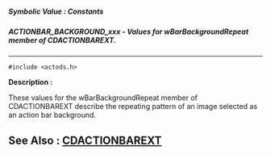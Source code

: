 ##### Symbolic Value : Constants
##### ACTIONBAR_BACKGROUND_xxx - Values for wBarBackgroundRepeat member of CDACTIONBAREXT.
---
```
#include <actods.h>
```
**Description :**

These values for the wBarBackgroundRepeat member of CDACTIONBAREXT describe the 
repeating pattern of an image selected as an action bar background. 

**See Also :**
[CDACTIONBAREXT](/reference/Data/CDACTIONBAREXT)
---

